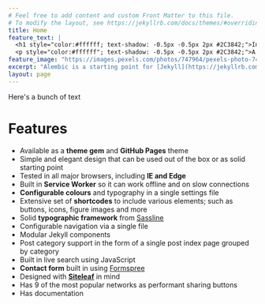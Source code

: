 ```yaml
---
# Feel free to add content and custom Front Matter to this file.
# To modify the layout, see https://jekyllrb.com/docs/themes/#overriding-theme-defaults
title: Home
feature_text: |
  <h1 style="color:#ffffff; text-shadow: -0.5px -0.5px 2px #2C3842;">Innovation Toolbox</h1>
  <p style="color:#ffffff"; text-shadow: -0.5px -0.5px 2px #2C3842;">A toolbox for innovators of all kinds, everywhere.</P>
feature_image: "https://images.pexels.com/photos/747964/pexels-photo-747964.jpeg?auto=compress&cs=tinysrgb&dpr=3&h=750&w=1260"
excerpt: "Alembic is a starting point for [Jekyll](https://jekyllrb.com/) projects. Rather than starting from scratch, this boilerplate is designed to get the ball rolling immediately. Install it, configure it, tweak it, push it."
layout: page
---
```

Here's a bunch of text

# Features

- Available as a **theme gem** and **GitHub Pages** theme
- Simple and elegant design that can be used out of the box or as solid starting point
- Tested in all major browsers, including **IE and Edge**
- Built in **Service Worker** so it can work offline and on slow connections
- **Configurable colours** and typography in a single settings file
- Extensive set of **shortcodes** to include various elements; such as buttons, icons, figure images and more
- Solid **typographic framework** from [Sassline](https://sassline.com/)
- Configurable navigation via a single file
- Modular Jekyll components
- Post category support in the form of a single post index page grouped by category
- Built in live search using JavaScript
- **Contact form** built in using [Formspree](https://formspree.io/)
- Designed with **[Siteleaf](https://www.siteleaf.com/)** in mind
- Has 9 of the most popular networks as performant sharing buttons
- Has documentation
